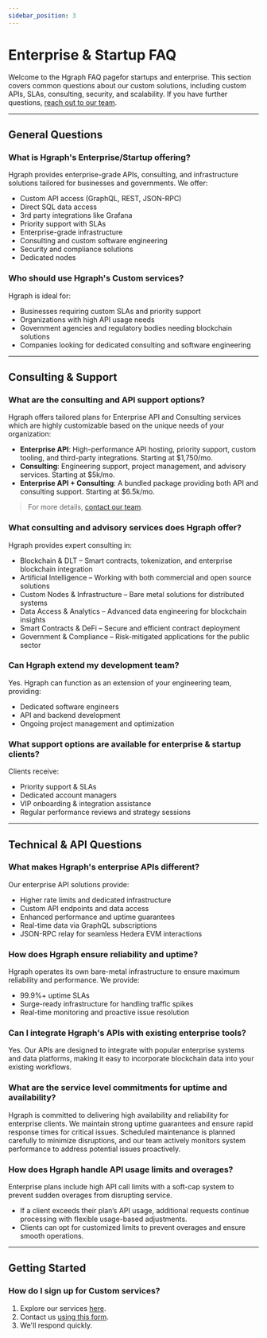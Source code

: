 ```yaml
---
sidebar_position: 3
---
```


# Enterprise & Startup FAQ

Welcome to the Hgraph FAQ pagefor startups and enterprise. This section covers common questions about our custom solutions, including custom APIs, SLAs, consulting, security, and scalability. If you have further questions, [reach out to our team](https://www.hgraph.com/contact).

---

## General Questions

### What is Hgraph's Enterprise/Startup offering?
Hgraph provides enterprise-grade APIs, consulting, and infrastructure solutions tailored for businesses and governments. We offer:
- Custom API access (GraphQL, REST, JSON-RPC)
- Direct SQL data access
- 3rd party integrations like Grafana
- Priority support with SLAs
- Enterprise-grade infrastructure
- Consulting and custom software engineering
- Security and compliance solutions
- Dedicated nodes

### Who should use Hgraph's Custom services?
Hgraph is ideal for:
- Businesses requiring custom SLAs and priority support
- Organizations with high API usage needs
- Government agencies and regulatory bodies needing blockchain solutions
- Companies looking for dedicated consulting and software engineering

---

## Consulting & Support

### What are the consulting and API support options?

Hgraph offers tailored plans for Enterprise API and Consulting services which are highly customizable based on the unique needs of your organization:
- **Enterprise API**: High-performance API hosting, priority support, custom tooling, and third-party integrations. Starting at $1,750/mo.
- **Consulting**: Engineering support, project management, and advisory services. Starting at $5k/mo.
- **Enterprise API + Consulting**: A bundled package providing both API and consulting support. Starting at $6.5k/mo.

> For more details, [contact our team](https://www.hgraph.com/contact).

### What consulting and advisory services does Hgraph offer?
Hgraph provides expert consulting in:
- Blockchain & DLT – Smart contracts, tokenization, and enterprise blockchain integration
- Artificial Intelligence – Working with both commercial and open source solutions
- Custom Nodes & Infrastructure – Bare metal solutions for distributed systems
- Data Access & Analytics – Advanced data engineering for blockchain insights
- Smart Contracts & DeFi – Secure and efficient contract deployment
- Government & Compliance – Risk-mitigated applications for the public sector

### Can Hgraph extend my development team?
Yes. Hgraph can function as an extension of your engineering team, providing:
- Dedicated software engineers
- API and backend development
- Ongoing project management and optimization

### What support options are available for enterprise & startup clients?
Clients receive:
- Priority support & SLAs
- Dedicated account managers
- VIP onboarding & integration assistance
- Regular performance reviews and strategy sessions

---

## Technical & API Questions

### What makes Hgraph's enterprise APIs different?
Our enterprise API solutions provide:
- Higher rate limits and dedicated infrastructure
- Custom API endpoints and data access
- Enhanced performance and uptime guarantees
- Real-time data via GraphQL subscriptions
- JSON-RPC relay for seamless Hedera EVM interactions

### How does Hgraph ensure reliability and uptime?
Hgraph operates its own bare-metal infrastructure to ensure maximum reliability and performance. We provide:
- 99.9%+ uptime SLAs
- Surge-ready infrastructure for handling traffic spikes
- Real-time monitoring and proactive issue resolution

### Can I integrate Hgraph's APIs with existing enterprise tools?
Yes. Our APIs are designed to integrate with popular enterprise systems and data platforms, making it easy to incorporate blockchain data into your existing workflows.

### What are the service level commitments for uptime and availability?
Hgraph is committed to delivering high availability and reliability for enterprise clients. We maintain strong uptime guarantees and ensure rapid response times for critical issues. Scheduled maintenance is planned carefully to minimize disruptions, and our team actively monitors system performance to address potential issues proactively.

### How does Hgraph handle API usage limits and overages?
Enterprise plans include high API call limits with a soft-cap system to prevent sudden overages from disrupting service.
- If a client exceeds their plan’s API usage, additional requests continue processing with flexible usage-based adjustments.
- Clients can opt for customized limits to prevent overages and ensure smooth operations.

---

## Getting Started

### How do I sign up for Custom services?
1. Explore our services [here](https://www.hgraph.com/enterprise).
2. Contact us [using this form](https://www.hgraph.com/contact).
3. We'll respond quickly.